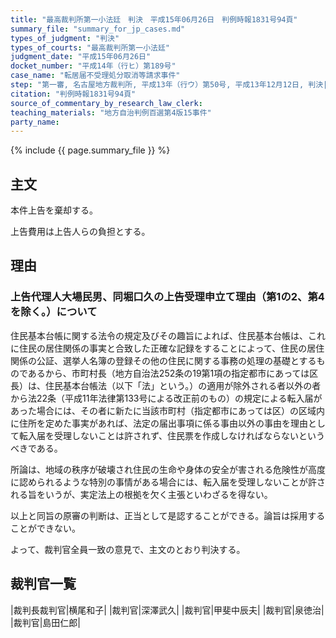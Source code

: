 ```yaml
---
title: "最高裁判所第一小法廷　判決　平成15年06月26日　判例時報1831号94頁"
summary_file: "summary_for_jp_cases.md"
types_of_judgment: "判決"
types_of_courts: "最高裁判所第一小法廷"
judgment_date: "平成15年06月26日"
docket_number: "平成14年（行ヒ）第189号"
case_name: "転居届不受理処分取消等請求事件"
step: "第一審, 名古屋地方裁判所, 平成13年（行ウ）第50号, 平成13年12月12日, 判決|控訴審, 名古屋高等裁判所, 平成14年（行コ）第3号, 平成14年4月19日, 判決"
citation: "判例時報1831号94頁"
source_of_commentary_by_research_law_clerk:
teaching_materials: "地方自治判例百選第4版15事件"
party_name:
---
```



{% include {{ page.summary_file }}  %}





## 主文



本件上告を棄却する。

上告費用は上告人らの負担とする。





## 理由



### 上告代理人大場民男、同堀口久の上告受理申立て理由（第1の2、第4を除く。）について

住民基本台帳に関する法令の規定及びその趣旨によれば、住民基本台帳は、これに住民の居住関係の事実と合致した正確な記録をすることによって、住民の居住関係の公証、選挙人名簿の登録その他の住民に関する事務の処理の基礎とするものであるから、市町村長（地方自治法252条の19第1項の指定都市にあっては区長）は、住民基本台帳法（以下「法」という。）の適用が除外される者以外の者から法22条（平成11年法律第133号による改正前のもの）の規定による転入届があった場合には、その者に新たに当該市町村（指定都市にあっては区）の区域内に住所を定めた事実があれば、法定の届出事項に係る事由以外の事由を理由として転入届を受理しないことは許されず、住民票を作成しなければならないというべきである。

所論は、地域の秩序が破壊され住民の生命や身体の安全が害される危険性が高度に認められるような特別の事情がある場合には、転入届を受理しないことが許される旨をいうが、実定法上の根拠を欠く主張といわざるを得ない。

以上と同旨の原審の判断は、正当として是認することができる。論旨は採用することができない。

よって、裁判官全員一致の意見で、主文のとおり判決する。

## 裁判官一覧

|裁判長裁判官|横尾和子|
|裁判官|深澤武久|
|裁判官|甲斐中辰夫|
|裁判官|泉徳治|
|裁判官|島田仁郎|





